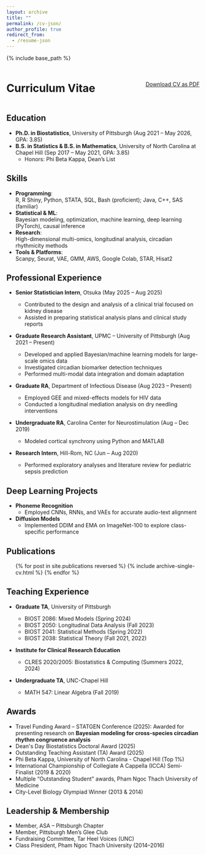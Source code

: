 ```yaml
---
layout: archive
title: ""
permalink: /cv-json/
author_profile: true
redirect_from:
  - /resume-json
---
```

{% include base_path %}

<link rel="stylesheet" href="{{ base_path }}/assets/css/cv-style.css">
<link rel="stylesheet" href="https://cdnjs.cloudflare.com/ajax/libs/font-awesome/5.15.4/css/all.min.css">

<style>
  .archive {
    width: 80%;
    margin: 0 auto;
    float: none;
    padding-right: 0;
  }

  @media (min-width: 80em) {
    .archive {
      width: 70%;
    }
  }

  .cv-header {
    display: flex;
    justify-content: space-between;
    align-items: center;
    margin-bottom: 1rem;
  }

  .cv-download-links .btn {
    margin-left: 1rem;
    white-space: nowrap;
  }
</style>

<!-- Header section with title and download link side-by-side -->
<div class="cv-header">
  <h1>Curriculum Vitae</h1>
  <div class="cv-download-links">
    <a href="{{ base_path }}/files/cv.pdf" class="btn btn--primary">Download CV as PDF</a>
  </div>
</div>


## Education

* **Ph.D. in Biostatistics**, University of Pittsburgh (Aug 2021 – May 2026, GPA: 3.85)  
* **B.S. in Statistics & B.S. in Mathematics**, University of North Carolina at Chapel Hill (Sep 2017 – May 2021, GPA: 3.85)  
  * Honors: Phi Beta Kappa, Dean’s List  

## Skills

* **Programming**:  
  R, R Shiny, Python, STATA, SQL, Bash (proficient); Java, C++, SAS (familiar)  
* **Statistical & ML**:  
  Bayesian modeling, optimization, machine learning, deep learning (PyTorch), causal inference  
* **Research**:  
  High-dimensional multi-omics, longitudinal analysis, circadian rhythmicity methods  
* **Tools & Platforms**:  
  Scanpy, Seurat, VAE, GMM, AWS, Google Colab, STAR, Hisat2  

## Professional Experience

* **Senior Statistician Intern**, Otsuka (May 2025 – Aug 2025)  
  - Contributed to the design and analysis of a clinical trial focused on kidney disease  
  - Assisted in preparing statistical analysis plans and clinical study reports  

* **Graduate Research Assistant**, UPMC – University of Pittsburgh (Aug 2021 – Present)  
  - Developed and applied Bayesian/machine learning models for large-scale omics data  
  - Investigated circadian biomarker detection techniques  
  - Performed multi-modal data integration and domain adaptation  

* **Graduate RA**, Department of Infectious Disease (Aug 2023 – Present)  
  - Employed GEE and mixed-effects models for HIV data  
  - Conducted a longitudinal mediation analysis on dry needling interventions  

* **Undergraduate RA**, Carolina Center for Neurostimulation (Aug – Dec 2019)  
  - Modeled cortical synchrony using Python and MATLAB  

* **Research Intern**, Hill-Rom, NC (Jun – Aug 2020)  
  - Performed exploratory analyses and literature review for pediatric sepsis prediction  

## Deep Learning Projects

* **Phoneme Recognition**  
  - Employed CNNs, RNNs, and VAEs for accurate audio-text alignment  
* **Diffusion Models**  
  - Implemented DDIM and EMA on ImageNet-100 to explore class-specific performance  

## Publications

<ul>
  {% for post in site.publications reversed %}
    {% include archive-single-cv.html %}
  {% endfor %}
</ul>

<!--
## Talks

<ul>
  {% for post in site.talks reversed %}
    {% include archive-single-talk-cv.html %}
  {% endfor %}
</ul>
-->

## Teaching Experience

* **Graduate TA**, University of Pittsburgh  
  - BIOST 2086: Mixed Models (Spring 2024)  
  - BIOST 2050: Longitudinal Data Analysis (Fall 2023)  
  - BIOST 2041: Statistical Methods (Spring 2022)  
  - BIOST 2038: Statistical Theory (Fall 2021, 2022)  

* **Institute for Clinical Research Education**  
  - CLRES 2020/2005: Biostatistics & Computing (Summers 2022, 2024)  

* **Undergraduate TA**, UNC-Chapel Hill  
  - MATH 547: Linear Algebra (Fall 2019)  

## Awards

* Travel Funding Award – STATGEN Conference (2025): Awarded for presenting research on **Bayesian modeling for cross-species circadian rhythm congruence analysis**
* Dean's Day Biostatistics Doctoral Award (2025)
* Outstanding Teaching Assistant (TA) Award (2025)
* Phi Beta Kappa, University of North Carolina - Chapel Hill (Top 1%)  
* International Championship of Collegiate A Cappella (ICCA) Semi-Finalist (2019 & 2020)  
* Multiple “Outstanding Student” awards, Pham Ngoc Thach University of Medicine
* City-Level Biology Olympiad Winner (2013 & 2014)  

## Leadership & Membership

* Member, ASA – Pittsburgh Chapter  
* Member, Pittsburgh Men’s Glee Club  
* Fundraising Committee, Tar Heel Voices (UNC)  
* Class President, Pham Ngoc Thach University (2014–2016)

